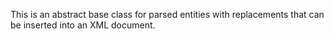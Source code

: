 This is an abstract base class for parsed entities with replacements that can be inserted into an XML document.